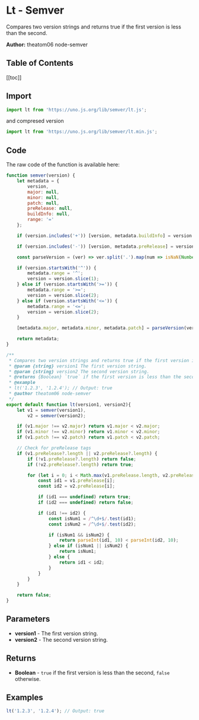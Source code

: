 # Lt - Semver
Compares two version strings and returns true if the first version is less than the second.

**Author:** theatom06 node-semver

## Table of Contents
[[toc]]

## Import 

```js
import lt from 'https://uno.js.org/lib/semver/lt.js';
```
and compresed version
```js
import lt from 'https://uno.js.org/lib/semver/lt.min.js';
```

## Code
The raw code of the function is available here:
```js
function semver(version) {
    let metadata = {
        version,
        major: null,
        minor: null,
        patch: null,
        preRelease: null,
        buildInfo: null,
        range: '='
    };

    if (version.includes('+')) [version, metadata.buildInfo] = version.split('+');

    if (version.includes('-')) [version, metadata.preRelease] = version.split('-');

    const parseVersion = (ver) => ver.split('.').map(num => isNaN(Number(num)) ? null : Number(num));

    if (version.startsWith('^')) {
        metadata.range = '^';
        version = version.slice(1);
    } else if (version.startsWith('>=')) {
        metadata.range = '>=';
        version = version.slice(2);
    } else if (version.startsWith('<=')) {
        metadata.range = '<=';
        version = version.slice(2);
    }

    [metadata.major, metadata.minor, metadata.patch] = parseVersion(version);

    return metadata;
}

/**
 * Compares two version strings and returns true if the first version is less than the second.
 * @param {string} version1 The first version string. 
 * @param {string} version2 The second version string.
 * @returns {Boolean} `true` if the first version is less than the second, `false` otherwise.
 * @example
 * lt('1.2.3', '1.2.4'); // Output: true
 * @author theatom06 node-semver
 */
export default function lt(version1, version2){
    let v1 = semver(version1),
        v2 = semver(version2);

    if (v1.major !== v2.major) return v1.major < v2.major;
    if (v1.minor !== v2.minor) return v1.minor < v2.minor;
    if (v1.patch !== v2.patch) return v1.patch < v2.patch;

    // Check for preRelease tags
    if (v1.preRelease?.length || v2.preRelease?.length) {
        if (!v1.preRelease?.length) return false;
        if (!v2.preRelease?.length) return true;

        for (let i = 0; i < Math.max(v1.preRelease.length, v2.preRelease.length); i++) {
            const id1 = v1.preRelease[i];
            const id2 = v2.preRelease[i];

            if (id1 === undefined) return true;
            if (id2 === undefined) return false;

            if (id1 !== id2) {
                const isNum1 = /^\d+$/.test(id1);
                const isNum2 = /^\d+$/.test(id2);

                if (isNum1 && isNum2) {
                    return parseInt(id1, 10) < parseInt(id2, 10);
                } else if (isNum1 || isNum2) {
                    return isNum1;
                } else {
                    return id1 < id2;
                }
            }
        }
    }

    return false;
}
```

## Parameters
* **version1** - The first version string.
* **version2** - The second version string.


## Returns
* **Boolean** - `true` if the first version is less than the second, `false` otherwise.


## Examples
```js
lt('1.2.3', '1.2.4'); // Output: true

```